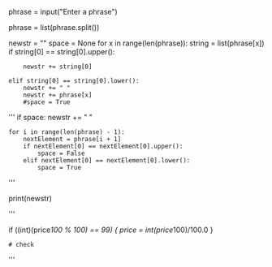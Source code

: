 

phrase = input("Enter a phrase")

phrase =  list(phrase.split())


newstr = ""
space = None
for x in range(len(phrase)):
    string = list(phrase[x])
    if string[0] == string[0].upper():

        newstr += string[0]

    elif string[0] == string[0].lower():
        newstr += " "
        newstr += phrase[x]
        #space = True

'''
    if space:
        newstr += " "

   

    for i in range(len(phrase) - 1):
        nextElement = phrase[i + 1]
        if nextElement[0] == nextElement[0].upper():
            space = False
        elif nextElement[0] == nextElement[0].lower():
            space = True
'''




print(newstr)

'''

if ((int)(price*100 % 100) == 99) {
    price = int(price*100)/100.0
}


    # check
'''
